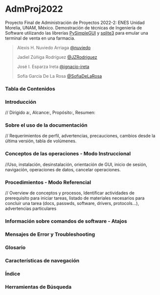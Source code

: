 # AdmProj2022
Proyecto Final de Administración de Proyectos 2022-2: ENES Unidad Morelia, UNAM, México.
Demostración de técnicas de Ingeniería de Software utilizando las librerías [PySimpleGUI](https://pysimplegui.readthedocs.io/en/latest/) y [sqlite3](https://docs.python.org/3/library/sqlite3.html) para emular una terminal de venta en una farmacia.

> Alexis H. Nuviedo Arriaga [@nuviedo](https://github.com/nuviedo)
> 
> Jadiel Zúñiga Rodríguez [@JZRodriguez](https://github.com/JZRodriguez)
> 
> José I. Esparza Ireta [@ignacio-ireta](https://github.com/ignacio-ireta)
> 
> Sofía García De La Rosa [@SofiaDeLaRosa](https://github.com/SofiaDeLaRosa)

### Tabla de Contenidos

### Introducción
// Dirigido a:, Alcance:, Propósito:, Resumen:


### Sobre el uso de la documentación

// Requerimientos de perfil, advertencias, precauciones, cambios desde la última versión, tabla de volúmenes.

###  

### Conceptos de las operaciones - Modo Instruccional
//Uso, instalación, desinstalación, orientación de GUI, inicio de sesión, navigación, operaciones de datos, cancelar operaciones.

### Procedimientos - Modo Referencial
// Overview de conceptos y procesos, Identificar actividades de prerequisito para iniciar tareas, listado de materiales necesarios para concluir una tarea (docs, passwds, software, drivers, protocols...), advertencias particulares

### Información sobre comandos de software - Atajos

### Mensajes de Error y Troubleshooting

### Glosario

### Características de navegación

### Índice

### Herramientas de Búsqueda
